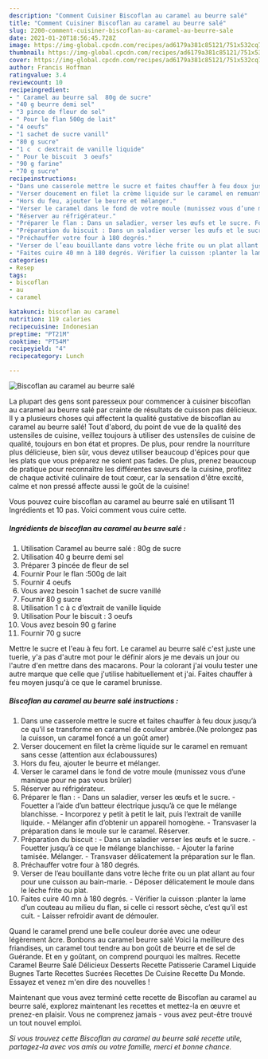 ```yaml
---
description: "Comment Cuisiner Biscoflan au caramel au beurre salé"
title: "Comment Cuisiner Biscoflan au caramel au beurre salé"
slug: 2200-comment-cuisiner-biscoflan-au-caramel-au-beurre-sale
date: 2021-01-20T18:56:45.728Z
image: https://img-global.cpcdn.com/recipes/ad6179a381c85121/751x532cq70/biscoflan-au-caramel-au-beurre-sale-photo-principale-de-la-recette.jpg
thumbnail: https://img-global.cpcdn.com/recipes/ad6179a381c85121/751x532cq70/biscoflan-au-caramel-au-beurre-sale-photo-principale-de-la-recette.jpg
cover: https://img-global.cpcdn.com/recipes/ad6179a381c85121/751x532cq70/biscoflan-au-caramel-au-beurre-sale-photo-principale-de-la-recette.jpg
author: Francis Hoffman
ratingvalue: 3.4
reviewcount: 10
recipeingredient:
- " Caramel au beurre sal  80g de sucre"
- "40 g beurre demi sel"
- "3 pince de fleur de sel"
- " Pour le flan 500g de lait"
- "4 oeufs"
- "1 sachet de sucre vanill"
- "80 g sucre"
- "1 c  c dextrait de vanille liquide"
- " Pour le biscuit  3 oeufs"
- "90 g farine"
- "70 g sucre"
recipeinstructions:
- "Dans une casserole mettre le sucre et faites chauffer à feu doux jusqu’à ce qu’il se transforme en caramel de couleur ambrée.(Ne prolongez pas la cuisson, un caramel foncé a un goût amer)"
- "Verser doucement en filet la crème liquide sur le caramel en remuant sans cesse (attention aux éclaboussures)"
- "Hors du feu, ajouter le beurre et mélanger."
- "Verser le caramel dans le fond de votre moule (munissez vous d’une manique pour ne pas vous brûler)"
- "Réserver au réfrigérateur."
- "Préparer le flan : Dans un saladier, verser les œufs et le sucre. Fouetter a l’aide d’un batteur électrique jusqu’à ce que le mélange blanchisse. Incorporez y petit à petit le lait, puis l’extrait de vanille liquide. Mélanger afin d’obtenir un appareil homogène. Transvaser la préparation dans le moule sur le caramel. Réserver."
- "Préparation du biscuit : Dans un saladier verser les œufs et le sucre. Fouetter jusqu’à ce que le mélange blanchisse. Ajouter la farine tamisée. Mélanger. Transvaser délicatement la préparation sur le flan."
- "Préchauffer votre four à 180 degrés."
- "Verser de l’eau bouillante dans votre lèche frite ou un plat allant au four pour une cuisson au bain-marie. Déposer délicatement le moule dans le lèche frite ou plat."
- "Faites cuire 40 mn à 180 degrés. Vérifier la cuisson :planter la lame d’un couteau au milieu du flan, si celle ci ressort sèche, c’est qu’il est cuit. Laisser refroidir avant de démouler."
categories:
- Resep
tags:
- biscoflan
- au
- caramel

katakunci: biscoflan au caramel 
nutrition: 119 calories
recipecuisine: Indonesian
preptime: "PT21M"
cooktime: "PT54M"
recipeyield: "4"
recipecategory: Lunch

---
```



![Biscoflan au caramel au beurre salé](https://img-global.cpcdn.com/recipes/ad6179a381c85121/751x532cq70/biscoflan-au-caramel-au-beurre-sale-photo-principale-de-la-recette.jpg)

La plupart des gens sont paresseux pour commencer à cuisiner biscoflan au caramel au beurre salé par crainte de résultats de cuisson pas délicieux. Il y a plusieurs choses qui affectent la qualité gustative de biscoflan au caramel au beurre salé! Tout d'abord, du point de vue de la qualité des ustensiles de cuisine, veillez toujours à utiliser des ustensiles de cuisine de qualité, toujours en bon état et propres. De plus, pour rendre la nourriture plus délicieuse, bien sûr, vous devez utiliser beaucoup d'épices pour que les plats que vous préparez ne soient pas fades. De plus, prenez beaucoup de pratique pour reconnaître les différentes saveurs de la cuisine, profitez de chaque activité culinaire de tout cœur, car la sensation d'être excité, calme et non pressé affecte aussi le goût de la cuisine!

<!--inarticleads1-->

Vous pouvez cuire biscoflan au caramel au beurre salé en utilisant 11 Ingrédients et 10 pas. Voici comment vous cuire cette.

##### Ingrédients de biscoflan au caramel au beurre salé :

1. Utilisation  Caramel au beurre salé : 80g de sucre
1. Utilisation 40 g beurre demi sel
1. Préparer 3 pincée de fleur de sel
1. Fournir  Pour le flan :500g de lait
1. Fournir 4 oeufs
1. Vous avez besoin 1 sachet de sucre vanillé
1. Fournir 80 g sucre
1. Utilisation 1 c à c d’extrait de vanille liquide
1. Utilisation  Pour le biscuit : 3 oeufs
1. Vous avez besoin 90 g farine
1. Fournir 70 g sucre


Mettre le sucre et l&#39;eau à feu fort. Le caramel au beurre salé c&#39;est juste une tuerie, y&#39;a pas d&#39;autre mot pour le définir alors je me devais un jour ou l&#39;autre d&#39;en mettre dans des macarons. Pour la colorant j&#39;ai voulu tester une autre marque que celle que j&#39;utilise habituellement et j&#39;ai. Faites chauffer à feu moyen jusqu&#39;à ce que le caramel brunisse. 

<!--inarticleads2-->

##### Biscoflan au caramel au beurre salé instructions :

1. Dans une casserole mettre le sucre et faites chauffer à feu doux jusqu’à ce qu’il se transforme en caramel de couleur ambrée.(Ne prolongez pas la cuisson, un caramel foncé a un goût amer)
1. Verser doucement en filet la crème liquide sur le caramel en remuant sans cesse (attention aux éclaboussures)
1. Hors du feu, ajouter le beurre et mélanger.
1. Verser le caramel dans le fond de votre moule (munissez vous d’une manique pour ne pas vous brûler)
1. Réserver au réfrigérateur.
1. Préparer le flan : - Dans un saladier, verser les œufs et le sucre. - Fouetter a l’aide d’un batteur électrique jusqu’à ce que le mélange blanchisse. - Incorporez y petit à petit le lait, puis l’extrait de vanille liquide. - Mélanger afin d’obtenir un appareil homogène. - Transvaser la préparation dans le moule sur le caramel. Réserver.
1. Préparation du biscuit : - Dans un saladier verser les œufs et le sucre. - Fouetter jusqu’à ce que le mélange blanchisse. - Ajouter la farine tamisée. Mélanger. - Transvaser délicatement la préparation sur le flan.
1. Préchauffer votre four à 180 degrés.
1. Verser de l’eau bouillante dans votre lèche frite ou un plat allant au four pour une cuisson au bain-marie. - Déposer délicatement le moule dans le lèche frite ou plat.
1. Faites cuire 40 mn à 180 degrés. - Vérifier la cuisson :planter la lame d’un couteau au milieu du flan, si celle ci ressort sèche, c’est qu’il est cuit. - Laisser refroidir avant de démouler.


Quand le caramel prend une belle couleur dorée avec une odeur légèrement âcre. Bonbons au caramel beurre salé Voici la meilleure des friandises, un caramel tout tendre au bon goût de beurre et de sel de Guérande. Et en y goûtant, on comprend pourquoi les maîtres. Recette Caramel Beurre Salé Délicieux Desserts Recette Patisserie Caramel Liquide Bugnes Tarte Recettes Sucrées Recettes De Cuisine Recette Du Monde. Essayez et venez m&#39;en dire des nouvelles ! 

<!--inarticleads1-->

<p>
Maintenant que vous avez terminé cette recette de Biscoflan au caramel au beurre salé, explorez maintenant les recettes et mettez-la en œuvre et prenez-en plaisir. Vous ne comprenez jamais - vous avez peut-être trouvé un tout nouvel emploi.
</p>

<p>
<i>Si vous trouvez cette Biscoflan au caramel au beurre salé recette utile, partagez-la avec vos amis ou votre famille, merci et bonne chance.</i>
</p>
